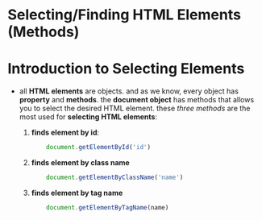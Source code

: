 # Selecting/Finding HTML Elements (Methods)

# Introduction to Selecting Elements
* all __HTML elements__ are objects. and as we know, every object has __property__ and __methods__. the __document object__ has methods that allows you to select the desired HTML element. these _three methods_ are the most used for __selecting HTML elements__:

    1. __finds element by id__:
        ```js
            document.getElementById('id')
        ```
    2. __finds element by class name__
        ```js
            document.getElementByClassName('name')
        ```
    3. __finds element by tag name__
        ```js
            document.getElementByTagName(name)
        ```
